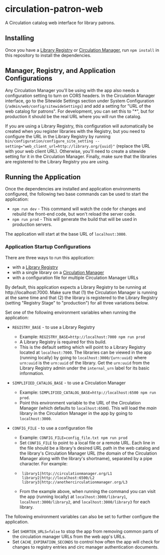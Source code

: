 # circulation-patron-web
A Circulation catalog web interface for library patrons.

## Installing
Once you have a [Library Registry](https://github.com/NYPL-Simplified/library_registry) or [Circulation Manager](https://github.com/NYPL-Simplified/circulation), run `npm install` in this repository to install the dependencies.

## Manager, Registry, and Application Configurations
Any Circulation Manager you'll be using with the app also needs a configuration setting to turn on CORS headers. In the Circulation Manager interface, go to the Sitewide Settings section under System Configuration (`/admin/web/config/sitewideSettings`) and add a setting for "URL of the web catalog for patrons". For development, you can set this to "*", but for production it should be the real URL where you will run the catalog.

If you are using a Library Registry, this configuration will automatically be created when you register libraries with the Registry, but you need to configure the URL in the Library Registry by running `bin/configuration/configure_site_setting --setting="web_client_url=http://library.org/{uuid}"` (replace the URL with your web client URL). Otherwise, you'll need to create a sitewide setting for it in the Circulation Manager. Finally, make sure that the libraries are registered to the Library Registry you are using.

## Running the Application
Once the dependencies are installed and application environments configured, the following two base commands can be used to start the application:

* `npm run dev` - This command will watch the code for changes and rebuild the front-end code, but won't reload the server code.
* `npm run prod` - This will generate the build that will be used in production servers.

The application will start at the base URL of `localhost:3000`.

### Application Startup Configurations
There are three ways to run this application:
* with a [Library Registry](https://github.com/NYPL-Simplified/library_registry)
* with a single library on a [Circulation Manager](https://github.com/NYPL-Simplified/circulation)
* with a configuration file for multiple Circulation Manager URLs

By default, this application expects a Library Registry to be running at http://localhost:7000. Make sure that (1) the Circulation Manager is running at the same time and that (2) the library is registered to the Library Registry (setting "Registry Stage" to "production") for all three variations below.

Set one of the following environment variables when running the application:
* `REGISTRY_BASE` - to use a Library Registry
   * Example: `REGISTRY_BASE=http://localhost:7000 npm run prod`
   * A Library Registry is required for this build.
   * This is the default setting which will point to a Library Registry located at `localhost:7000`. The libraries can be viewed in the app (running locally) by going to `localhost:3000/{urn:uuid}` where `urn:uuid` is the `urn:uuid` of the library. Get the `urn:uuid` from the Library Registry admin under the `internal_urn` label for its basic information.

* `SIMPLIFIED_CATALOG_BASE` - to use a Circulation Manager
   * Example: `SIMPLIFIED_CATALOG_BASE=http://localhost:6500 npm run prod`.
   * Point this environment variable to the URL of the Circulation Manager (which defaults to `localhost:6500`). This will load the *main* library in the Circulation Manager in the app by going to `localhost:3000`.

* `CONFIG_FILE` - to use a configuration file
   * Example: `CONFIG_FILE=config_file.txt npm run prod`
   * Set `CONFIG_FILE` to point to a local file or a remote URL.
   Each line in the file should be a library's desired URL path in the web catalog and the library's Circulation Manager URL (the domain of the Circulation Manager along with the library's shortname), separated by a pipe character. For example:
   * ```
      library1|http://circulationmanager.org/L1
      library2|http://localhost:6500/L2
      library3|http://anothercirculationmanager.org/L3
      ```
   * From the example above, when running the command you can visit the app (running locally) at `localhost:3000/library1`, `localhost:3000/library2`, and `localhost:3000/library3` for each library.


The following environment variables can also be set to further configure the application.
* Set `SHORTEN_URLS=false` to stop the app from removing common parts of the circulation manager URLs from the web app's URLs.
* Set `CACHE_EXPIRATION_SECONDS` to control how often the app will check for changes to registry entries and circ manager authentication documents.
